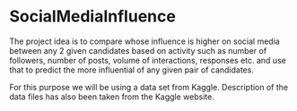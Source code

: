 # SocialMediaInfluence
The project idea is to compare whose influence is higher on social media between any 2 given candidates based on activity such as number of followers, number of posts, volume of interactions, responses etc. and use that to predict the more influential of any given pair of candidates.

For this purpose we will be using a data set from Kaggle. Description of the data files has also been taken from the Kaggle website.
